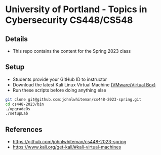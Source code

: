 # University of Portland - Topics in Cybersecurity CS448/CS548 

## Details

* This repo contains the content for the Spring 2023 class

## Setup

* Students provide your GitHub ID to instructor
* Download the latest Kali Linux Virtual Machine [(VMware/Virtual Box)](https://www.kali.org/get-kali/#kali-virtual-machines)
* Run these scripts before doing anything else

```bash
git clone git@github.com:johnlwhiteman/cs448-2023-spring.git
cd cs448-2023/bin
./upgradeOs
./setupLab 
```

## References

* https://github.com/johnlwhiteman/cs448-2023-spring
* https://www.kali.org/get-kali/#kali-virtual-machines
